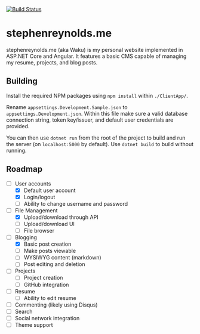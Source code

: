 [![Build Status](https://travis-ci.com/stephenreynolds/waku.svg?branch=master)](https://travis-ci.com/stephenreynolds/waku)

# stephenreynolds.me

stephenreynolds.me (aka Waku) is my personal website implemented in ASP.NET Core and Angular. It features a basic CMS capable of managing my resume, projects, and blog posts.

## Building

Install the required NPM packages using `npm install` within `./ClientApp/`.

Rename `appsettings.Development.Sample.json` to `appsettings.Development.json`. Within this file make sure a valid database connection string, token key/issuer, and default user credentials are provided.

You can then use `dotnet run` from the root of the project to build and run the server (on `localhost:5000` by default). Use `dotnet build` to build without running.

## Roadmap

- [ ] User accounts
  - [x] Default user account
  - [x] Login/logout
  - [ ] Ability to change username and password
- [ ] File Management
  - [x] Upload/download through API
  - [ ] Upload/download UI
  - [ ] File browser
- [ ] Blogging
  - [x] Basic post creation
  - [ ] Make posts viewable
  - [ ] WYSIWYG content (markdown)
  - [ ] Post editing and deletion
- [ ] Projects
  - [ ] Project creation
  - [ ] GitHub integration
- [ ] Resume
  - [ ] Ability to edit resume
- [ ] Commenting (likely using Disqus)
- [ ] Search
- [ ] Social network integration
- [ ] Theme support
